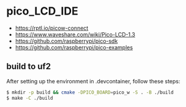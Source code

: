 # pico_LCD_IDE

- https://rptl.io/picow-connect
- https://www.waveshare.com/wiki/Pico-LCD-1.3
- https://github.com/raspberrypi/pico-sdk
- https://github.com/raspberrypi/pico-examples

## build to uf2

After setting up the environment in .devcontainer, follow these steps:

```sh
$ mkdir -p build && cmake -DPICO_BOARD=pico_w -S . -B ./build
$ make -C ./build
```

